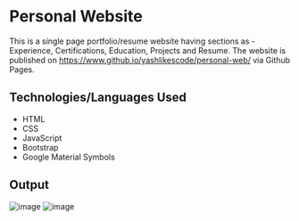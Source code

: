 # Personal Website
This is a single page portfolio/resume website having sections as - Experience, Certifications, Education, Projects and Resume.
The website is published on https://www.github.io/yashlikescode/personal-web/ via Github Pages.
## Technologies/Languages Used
* HTML
* CSS
* JavaScript
* Bootstrap
* Google Material Symbols
## Output
![image](https://github.com/stlyash/personal-web/assets/66861659/60f2166c-7d86-4da5-ae27-542a729a3e67)
![image](https://github.com/stlyash/personal-web/assets/66861659/53407876-b1d8-4757-9ccd-8e2b24982369)
